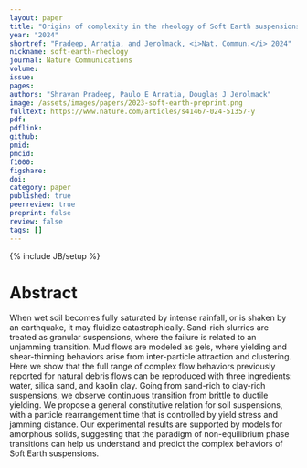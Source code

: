 ```yaml
---
layout: paper
title: "Origins of complexity in the rheology of Soft Earth suspensions"
year: "2024"
shortref: "Pradeep, Arratia, and Jerolmack, <i>Nat. Commun.</i> 2024"
nickname: soft-earth-rheology
journal: Nature Communications 
volume: 
issue: 
pages: 
authors: "Shravan Pradeep, Paulo E Arratia, Douglas J Jerolmack"
image: /assets/images/papers/2023-soft-earth-preprint.png
fulltext: https://www.nature.com/articles/s41467-024-51357-y
pdf: 
pdflink: 
github: 
pmid: 
pmcid: 
f1000: 
figshare: 
doi: 
category: paper
published: true
peerreview: true
preprint: false
review: false
tags: []
---
```

{% include JB/setup %}

# Abstract 

When wet soil becomes fully saturated by intense rainfall, or is shaken by an earthquake, it may fluidize catastrophically. Sand-rich slurries are treated as granular suspensions, where the failure is related to an unjamming transition. Mud flows are modeled as gels, where yielding and shear-thinning behaviors arise from inter-particle attraction and clustering. Here we show that the full range of complex flow behaviors previously reported for natural debris flows can be reproduced with three ingredients: water, silica sand, and kaolin clay. Going from sand-rich to clay-rich suspensions, we observe continuous transition from brittle to ductile yielding. We propose a general constitutive relation for soil suspensions, with a particle rearrangement time that is controlled by yield stress and jamming distance. Our experimental results are supported by models for amorphous solids, suggesting that the paradigm of non-equilibrium phase transitions can help us understand and predict the complex behaviors of Soft Earth suspensions.